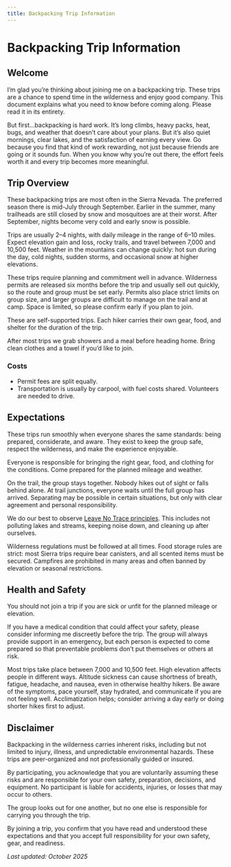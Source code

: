 ```yaml
---
title: Backpacking Trip Information
---
```


# Backpacking Trip Information

## Welcome
I’m glad you’re thinking about joining me on a backpacking trip. These trips are a chance to spend time in the wilderness and enjoy good company. This document explains what you need to know before coming along. Please read it in its entirety.

But first...backpacking is hard work. It’s long climbs, heavy packs, heat, bugs, and weather that doesn’t care about your plans. But it’s also quiet mornings, clear lakes, and the satisfaction of earning every view. Go because you find that kind of work rewarding, not just because friends are going or it sounds fun. When you know why you’re out there, the effort feels worth it and every trip becomes more meaningful.

## Trip Overview
These backpacking trips are most often in the Sierra Nevada. The preferred season there is mid-July through September. Earlier in the summer, many trailheads are still closed by snow and mosquitoes are at their worst. After September, nights become very cold and early snow is possible.  

Trips are usually 2–4 nights, with daily mileage in the range of 6–10 miles. Expect elevation gain and loss, rocky trails, and travel between 7,000 and 10,500 feet. Weather in the mountains can change quickly: hot sun during the day, cold nights, sudden storms, and occasional snow at higher elevations.  

These trips require planning and commitment well in advance. Wilderness permits are released six months before the trip and usually sell out quickly, so the route and group must be set early. Permits also place strict limits on group size, and larger groups are difficult to manage on the trail and at camp. Space is limited, so please confirm early if you plan to join.  

These are self-supported trips. Each hiker carries their own gear, food, and shelter for the duration of the trip.  

After most trips we grab showers and a meal before heading home. Bring clean clothes and a towel if you’d like to join.  

### Costs
- Permit fees are split equally.  
- Transportation is usually by carpool, with fuel costs shared. Volunteers are needed to drive.  

## Expectations
These trips run smoothly when everyone shares the same standards: being prepared, considerate, and aware. They exist to keep the group safe, respect the wilderness, and make the experience enjoyable.  

Everyone is responsible for bringing the right gear, food, and clothing for the conditions. Come prepared for the planned mileage and weather.  

On the trail, the group stays together. Nobody hikes out of sight or falls behind alone. At trail junctions, everyone waits until the full group has arrived. Separating may be possible in certain situations, but only with clear agreement and personal responsibility.  

We do our best to observe [Leave No Trace principles](https://lnt.org/why/7-principles/). This includes not polluting lakes and streams, keeping noise down, and cleaning up after ourselves.  

Wilderness regulations must be followed at all times. Food storage rules are strict: most Sierra trips require bear canisters, and all scented items must be secured. Campfires are prohibited in many areas and often banned by elevation or seasonal restrictions.  

## Health and Safety
You should not join a trip if you are sick or unfit for the planned mileage or elevation.  

If you have a medical condition that could affect your safety, please consider informing me discreetly before the trip. The group will always provide support in an emergency, but each person is expected to come prepared so that preventable problems don’t put themselves or others at risk.  

Most trips take place between 7,000 and 10,500 feet. High elevation affects people in different ways. Altitude sickness can cause shortness of breath, fatigue, headache, and nausea, even in otherwise healthy hikers. Be aware of the symptoms, pace yourself, stay hydrated, and communicate if you are not feeling well. Acclimatization helps; consider arriving a day early or doing shorter hikes first to adjust.  

## Disclaimer
Backpacking in the wilderness carries inherent risks, including but not limited to injury, illness, and unpredictable environmental hazards. These trips are peer-organized and not professionally guided or insured.  

By participating, you acknowledge that you are voluntarily assuming these risks and are responsible for your own safety, preparation, decisions, and equipment. No participant is liable for accidents, injuries, or losses that may occur to others.  

The group looks out for one another, but no one else is responsible for carrying you through the trip.  

By joining a trip, you confirm that you have read and understood these expectations and that you accept full responsibility for your own safety, gear, and readiness.  

_Last updated: October 2025_